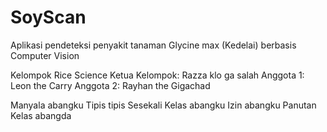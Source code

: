 # SoyScan
Aplikasi pendeteksi penyakit tanaman Glycine max (Kedelai) berbasis Computer Vision

Kelompok Rice Science 
Ketua Kelompok: Razza klo ga salah
Anggota 1: Leon the Carry
Anggota 2: Rayhan the Gigachad

Manyala abangku
Tipis tipis
Sesekali
Kelas abangku
Izin abangku
Panutan
Kelas abangda
